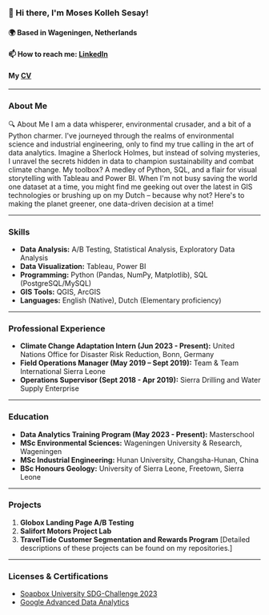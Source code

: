 ### 👋 Hi there, I'm Moses Kolleh Sesay!

#### 🌍 Based in Wageningen, Netherlands
#### 📫 How to reach me: [LinkedIn](https://www.linkedin.com/in/moseskollehsesay)
#### My [CV](https://drive.google.com/file/d/19isdOGl7H_wUdJoOwcUo9GqeoWkU6P3c/view?usp=drive_link)


---

### About Me
🔍 About Me
I am a data whisperer, environmental crusader, and a bit of a Python charmer. I've journeyed through the realms of environmental science and industrial engineering, only to find my true calling in the art of data analytics. Imagine a Sherlock Holmes, but instead of solving mysteries, I unravel the secrets hidden in data to champion sustainability and combat climate change. My toolbox? A medley of Python, SQL, and a flair for visual storytelling with Tableau and Power BI. When I'm not busy saving the world one dataset at a time, you might find me geeking out over the latest in GIS technologies or brushing up on my Dutch – because why not? Here's to making the planet greener, one data-driven decision at a time!

---

### Skills
- **Data Analysis:** A/B Testing, Statistical Analysis, Exploratory Data Analysis
- **Data Visualization:** Tableau, Power BI
- **Programming:** Python (Pandas, NumPy, Matplotlib), SQL (PostgreSQL/MySQL)
- **GIS Tools:** QGIS, ArcGIS
- **Languages:** English (Native), Dutch (Elementary proficiency)

---

### Professional Experience
- **Climate Change Adaptation Intern (Jun 2023 - Present):** United Nations Office for Disaster Risk Reduction, Bonn, Germany
- **Field Operations Manager (May 2019 – Sept 2019):** Team & Team International Sierra Leone
- **Operations Supervisor (Sept 2018 - Apr 2019):** Sierra Drilling and Water Supply Enterprise

---

### Education
- **Data Analytics Training Program (May 2023 - Present):** Masterschool
- **MSc Environmental Sciences:** Wageningen University & Research, Wageningen
- **MSc Industrial Engineering:** Hunan University, Changsha-Hunan, China
- **BSc Honours Geology:** University of Sierra Leone, Freetown, Sierra Leone

---

### Projects
1. **Globox Landing Page A/B Testing**
2. **Salifort Motors Project Lab**
3. **TravelTide Customer Segmentation and Rewards Program**
[Detailed descriptions of these projects can be found on my repositories.]

---

### Licenses & Certifications
- [Soapbox University SDG-Challenge 2023](https://university.sdg-challenge.com/files/certificates-2023/4.%20Constania/Certificaat/Certificaat%202023%20WO%20Moses%20Kolleh%20Sesay.pdf)
- [Google Advanced Data Analytics](https://www.coursera.org/account/accomplishments/professional-cert/MTHKN5M3RFF8)
